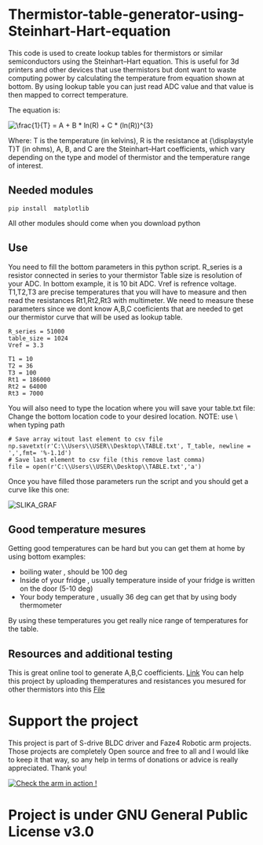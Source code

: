 # Thermistor-table-generator-using-Steinhart-Hart-equation

This code is used to create lookup tables for thermistors or similar semiconductors using the Steinhart–Hart equation.
This is useful for 3d printers and other devices that use thermistors but dont want to waste computing power by calculating the temperature
from equation shown at bottom. By using lookup table you can just read ADC value and that value is then mapped to correct temperature.

The equation is:

<img src="https://latex.codecogs.com/gif.latex?\frac{1}{T}&space;=&space;A&space;&plus;&space;B&space;*&space;ln(R)&space;&plus;&space;C&space;*&space;(ln(R))^{3}" title="\frac{1}{T} = A + B * ln(R) + C * (ln(R))^{3}" />

Where:
T is the temperature (in kelvins),
R is the resistance at {\displaystyle T}T (in ohms),
A, B, and C are the Steinhart–Hart coefficients, which vary depending on the type and model of thermistor and the temperature range of interest.

Needed modules
------------------

    pip install  matplotlib
     
All other modules should come when you download python

Use
------------------
You need to fill the bottom parameters in this python script.
R_series is a resistor connected in series to your thermistor
Table size is resolution of your ADC. In bottom example, it is 10 bit ADC.
Vref is refrence voltage.
T1,T2,T3 are precise temperatures that you will have to measure and then read the resistances 
Rt1,Rt2,Rt3 with multimeter. We need to measure these parameters since we dont know A,B,C coeficients 
that are needed to get our thermistor curve that will be used as lookup table.

    R_series = 51000
    table_size = 1024
    Vref = 3.3

    T1 = 10 
    T2 = 36 
    T3 = 100 
    Rt1 = 186000
    Rt2 = 64000
    Rt3 = 7000
    
You will also need to type the location where you will save your table.txt file:
Change the bottom location code to your desired location. 
NOTE: use \\ when typing path

    # Save array witout last element to csv file
    np.savetxt(r'C:\\Users\\USER\\Desktop\\TABLE.txt', T_table, newline = ',',fmt= '%-1.1d')
    # Save last element to csv file (this remove last comma)
    file = open(r'C:\\Users\\USER\\Desktop\\TABLE.txt','a')
    
Once you have filled those parameters run the script and you should get a curve like this one:

![SLIKA_GRAF](https://user-images.githubusercontent.com/30388414/88311112-c9617680-cd10-11ea-9486-d5791e843893.png)


Good temperature mesures
------------------------
Getting good temperatures can be hard but you can get them at home by using bottom examples:

* boiling water , should be 100 deg
* Inside of your fridge , usually temperature inside of your fridge is written on the door (5-10 deg)
* Your body temperature , usually 36 deg can get that by using body thermometer

By using these temperatures you get really nice range of temperatures for the table.

Resources and additional testing
--------------------------------

This is great online tool to generate A,B,C coefficients. [Link](https://www.thinksrs.com/downloads/programs/therm%20calc/ntccalibrator/ntccalculator.html)
You can help this project by uploading themperatures and resistances you mesured for other thermistors into this [File](https://github.com/PCrnjak/Thermistor-table-generator-using-Steinhart-Hart-equation/blob/master/Tested_thermistors.txt)


# Support the project

This project is part of S-drive BLDC driver and Faze4 Robotic arm projects. 
Those projects are completely Open source and free to all and I would like to keep it that way, so any help in terms of donations or advice is really appreciated. Thank you!

[![Check the arm in action !](https://user-images.githubusercontent.com/30388414/86798915-a036ba00-c071-11ea-824d-4456f2cdf797.png)](https://paypal.me/PCrnjak?locale.x=en_US)

# Project is under GNU General Public License v3.0
